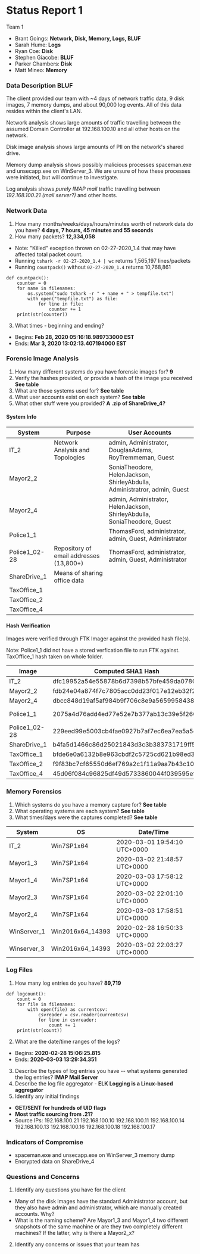 # Status Report 1
Team 1
  - Brant Goings: **Network, Disk, Memory, Logs, BLUF**
  - Sarah Hume: **Logs**
  - Ryan Coe: **Disk**
  - Stephen Giacobe: **BLUF**
  - Parker Chambers: **Disk**
  - Matt Mineo: **Memory**

### Data Description BLUF

The client provided our team with ~4 days of network traffic data, 9 disk images, 7 memory dumps, and about 90,000 log events. All of this data resides within the client's LAN.

Network analysis shows large amounts of traffic travelling between the assumed Domain Controller at 192.168.100.10 and all other hosts on the network.

Disk image analysis shows large amounts of PII on the network's shared drive.

Memory dump analysis shows possibly malicious processes spaceman.exe and unsecapp.exe on WinServer_3. We are unsure of how these processes were initiated, but will continue to investigate.

Log analysis shows _purely IMAP mail_ traffic travelling between _192.168.100.21 (mail server?)_ and other hosts.

### Network Data
1. How many months/weeks/days/hours/minutes worth of network data do you have? **4 days, 7 hours, 45 minutes and 55 seconds**
2. How many packets? **12,334,058**
  - Note: "Killed" exception thrown on 02-27-2020_1.4 that may have affected total packet count.
  - Running `tshark -r 02-27-2020_1.4 | wc` returns 1,565,197 lines/packets
  - Running `countpack()` without `02-27-2020_1.4` returns 10,768,861
  ```
  def countpack():
      counter = 0
      for name in filenames:
          os.system("sudo tshark -r " + name + " > tempfile.txt")
          with open("tempfile.txt") as file:
              for line in file:
                  counter += 1
      print(str(counter))
  ```
3. What times - beginning and ending?
  - Begins: **Feb 28, 2020 05:16:18.989733000 EST**
  - Ends: **Mar 3, 2020 13:02:13.407194000 EST**

### Forensic Image Analysis
1. How many different systems do you have forensic images for? **9**
2. Verify the hashes provided, or provide a hash of the image you received **See table**
3. What are those systems used for? **See table**
4. What user accounts exist on each system? **See table**
5. What other stuff were you provided? **A .zip of ShareDrive_4?**

#### System Info

System        | Purpose                                 | User Accounts                                    
------------- | --------------------------------------- | ------------------------------------------------
IT_2          | Network Analysis and Topologies         | admin, Administrator, DouglasAdams, RoyTremmeman, Guest
Mayor2_2      |                                         | SoniaTheodore, HelenJackson, ShirleyAbdulla, Administratror, admin, Guest
Mayor2_4      |                                         | admin, Administrator, HelenJackson, ShirleyAbdulla, SoniaTheodore, Guest
Police1_1     |                                         | ThomasFord, administrator, admin, Guest, Administrator
Police1_02-28 | Repository of email addresses (13,800+) | ThomasFord, administrator, admin, Guest, Administrator
ShareDrive_1  | Means of sharing office data            |
TaxOffice_1   |                                         |
TaxOffice_2   |                                         |
TaxOffice_4   |                                         |

#### Hash Verification

Images were verified through FTK Imager against the provided hash file(s).

Note: Police1_1 did not have a stored verfication file to run FTK against. TaxOffice_1 hash taken on whole folder.

Image         | Computed SHA1 Hash                       | Verified
------------- | ---------------------------------------- | --------
IT_2          | dfc19952a54e55878b6d7398b57bfe459da0780c | Yes
Mayor2_2      | fdb24e04a874f7c7805acc0dd23f017e12eb32f2 | Yes
Mayor2_4      | dbcc848d19af5af984b9f706c8e9a56599584387 | Yes
Police1_1     | 2075a4d76add4ed77e52e7b377ab13c39e5f2600 | Claims Mismatch
Police1_02-28 | 229eed99e5003cb4fae0927b7af7ec6ea7ea5a5d | Yes
ShareDrive_1  | b4fa5d1466c86d25021843d3c3b383731719ff5d | Yes
TaxOffice_1   | bfde6e0a6132b8e963cbdf2c5725cd621b98ed3f | N/A
TaxOffice_2   | f9f83bc7cf65550d6ef769a2c1f11a9aa7b43c10 | Yes
TaxOffice_4   | 45d06f084c96825df49d5733860044f039595ef3 | Yes

### Memory Forensics
1. Which systems do you have a memory capture for? **See table**
2. What operating systems are each system? **See table**
3. What times/days were the captures completed? **See table**

System      | OS                | Date/Time
----------- | ----------------- | ---------
IT_2        | Win7SP1x64        | 2020-03-01 19:54:10 UTC+0000
Mayor1_3    | Win7SP1x64        | 2020-03-02 21:48:57 UTC+0000
Mayor1_4    | Win7SP1x64        | 2020-03-03 17:58:12 UTC+0000
Mayor2_3    | Win7SP1x64        | 2020-03-02 22:01:10 UTC+0000
Mayor2_4    | Win7SP1x64        | 2020-03-03 17:58:51 UTC+0000
WinServer_1 | Win2016x64_14393  | 2020-02-28 16:50:33 UTC+0000
Winserver_3 | Win2016x64_14393  | 2020-03-02 22:03:27 UTC+0000

### Log Files
1. How many log entries do you have? **89,719**
```
def logcount():
    count = 0
    for file in filenames:
        with open(file) as currentcsv:
            csvreader = csv.reader(currentcsv)
            for line in csvreader:
                count += 1
    print(str(count))
```
2. What are the date/time ranges of the logs?
  - Begins: **2020-02-28 15:06:25.815**
  - Ends: **2020-03-03 13:29:34.351**
3. Describe the types of log entries you have -- what systems generated the log entries? **IMAP Mail Server**
4. Describe the log file aggregator - **ELK Logging is a Linux-based aggregator**
5. Identify any initial findings
  - **GET/SENT for hundreds of UID flags**
  - **Most traffic sourcing from .21?**
  - Source IPs:
192.168.100.21
192.168.100.10
192.168.100.11
192.168.100.14
192.168.100.13
192.168.100.16
192.168.100.18
192.168.100.17

### Indicators of Compromise
  - spaceman.exe and unsecapp.exe on WinServer_3 memory dump
  - Encrypted data on ShareDrive_4

### Questions and Concerns
1. Identify any questions you have for the client
  - Many of the disk images have the standard Administrator account, but they also have admin and administrator, which are manually created accounts. Why?
  - What is the naming scheme? Are Mayor1_3 and Mayor1_4 two different snapshots of the same machine or are they two completely different machines? If the latter, why is there a Mayor2_x?
2. Identify any concerns or issues that your team has
